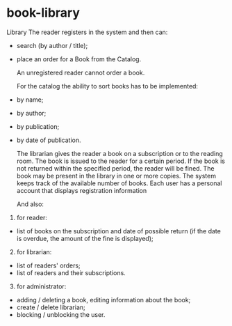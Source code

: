 # book-library

Library The reader registers in the system and then can:

- search (by author / title);
- place an order for a Book from the Catalog.

  An unregistered reader cannot order a book.

  For the catalog the ability to sort books has to be implemented:
- by name;
- by author;
- by publication;
- by date of publication.

  The librarian gives the reader a book on a subscription or to the reading room. The book is
  issued to the reader for a certain period. If the book is not returned within the specified
  period, the reader will be fined. The book may be present in the library in one or more
  copies. The system keeps track of the available number of books. Each user has a personal
  account that displays registration information

  And also:

1) for reader:

- list of books on the subscription and date of possible return (if the date is overdue, the
  amount of the fine is displayed);

2) for librarian:

- list of readers&#39; orders;
- list of readers and their subscriptions.

3) for administrator:

- adding / deleting a book, editing information about the book;
- create / delete librarian;
- blocking / unblocking the user.